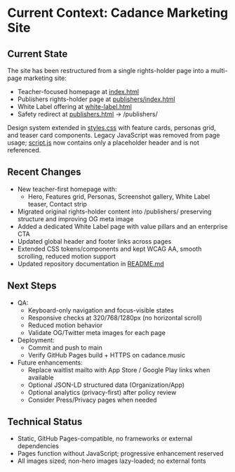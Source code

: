 # Current Context: Cadance Marketing Site

## Current State
The site has been restructured from a single rights-holder page into a multi-page marketing site:
- Teacher-focused homepage at [index.html](index.html)
- Publishers rights-holder page at [publishers/index.html](publishers/index.html)
- White Label offering at [white-label.html](white-label.html)
- Safety redirect at [publishers.html](publishers.html) → /publishers/

Design system extended in [styles.css](styles.css) with feature cards, personas grid, and teaser card components. Legacy JavaScript was removed from page usage; [script.js](script.js) now contains only a placeholder header and is not referenced.

## Recent Changes
- New teacher-first homepage with:
  - Hero, Features grid, Personas, Screenshot gallery, White Label teaser, Contact strip
- Migrated original rights-holder content into /publishers/ preserving structure and improving OG meta image
- Added a dedicated White Label page with value pillars and an enterprise CTA
- Updated global header and footer links across pages
- Extended CSS tokens/components and kept WCAG AA, smooth scrolling, reduced motion support
- Updated repository documentation in [README.md](README.md)

## Next Steps
- QA:
  - Keyboard-only navigation and focus-visible states
  - Responsive checks at 320/768/1280px (no horizontal scroll)
  - Reduced motion behavior
  - Validate OG/Twitter meta images for each page
- Deployment:
  - Commit and push to main
  - Verify GitHub Pages build + HTTPS on cadance.music
- Future enhancements:
  - Replace waitlist mailto with App Store / Google Play links when available
  - Optional JSON-LD structured data (Organization/App)
  - Optional analytics (privacy-first) after policy review
  - Consider Press/Privacy pages when needed

## Technical Status
- Static, GitHub Pages-compatible, no frameworks or external dependencies
- Pages function without JavaScript; progressive enhancement reserved
- All images sized; non-hero images lazy-loaded; no external fonts